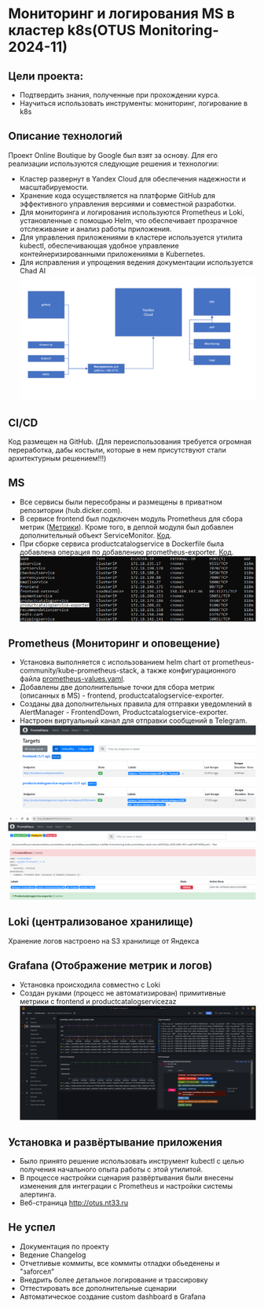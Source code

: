 # Мониторинг и логирования MS в кластер k8s(OTUS Monitoring-2024-11)
## Цели проекта:
* Подтвердить знания, полученные при прохождении курса.
* Научиться использовать инструменты: мониторинг, логирование в k8s


## Описание технологий
Проект Online Boutique by Google был взят за основу. Для его реализации используются следующие решения и технологии:
* Кластер развернут в Yandex Cloud для обеспечения надежности и масштабируемости.
* Хранение кода осуществляется на платформе GitHub для эффективного управления версиями и совместной разработки.
* Для мониторинга и логирования используются Prometheus и Loki, установленные с помощью Helm, что обеспечивает прозрачное отслеживание и анализ работы приложения.
* Для управления приложениями в кластере используется утилита kubectl, обеспечивающая удобное управление контейнеризированными приложениями в Kubernetes.
* Для исправления и упрощения ведения документации используется Chad AI
![image](img/scheme.png)

## CI/CD
Код размещен на GitHub. (Для переиспользования требуется огромная переработка, дабы костыли, которые в нем присутствуют стали архитектурным решением!!!)


## MS
* Все сервисы были пересобраны и размещены в приватном репозитории (hub.dicker.com).
* В сервисе frontend был подключен модуль Prometheus для сбора метрик ([Метрики](http://otus.nt33.ru/metrics)). Кроме того, в деплой модуля был добавлен дополнительный объект ServiceMonitor. [Код](project/microservices/src/frontend).
* При сборке сервиса productcatalogservice в Dockerfile была добавлена операция по добавлению prometheus-exporter. [Код](project/microservices/src/productcatalogservice).
![image](img/productcatalogservice-exporter.png)

## Prometheus (Мониторинг и оповещение)
* Установка выполняется с использованием helm chart от prometheus-community/kube-prometheus-stack, а также конфигурационного файла [prometheus-values.yaml](configs\prometheus-values.yaml).
* Добавлены две дополнительные точки для сбора метрик (описанных в MS) - frontend, productcatalogservice-exporter.
* Созданы два дополнительных правила для отправки уведомлений в AlertManager - FrontendDown, Productcatalogservice-exporter.
* Настроен виртуальный канал для отправки сообщений в Telegram.
![images](img/prometheus-target.png)

![images](img/alert-frontend-down.png)

## Loki (централизованое хранилище)
Хранение логов настроено на S3 хранилище от Яндекса

## Grafana (Отображение метрик и логов)
* Установка происходила совместно с Loki
* Создан руками (процесс не автоматизирован) примитивные метрики с frontend и productcatalogservicezaz
![images](img/manual_create_dashboard.png)

## Установка и развёртывание приложения
* Было принято решение использовать инструмент kubectl с целью получения начального опыта работы с этой утилитой.
* В процессе настройки сценария развёртывания были внесены изменения для интеграции с Prometheus и настройки системы алертинга.
* Веб-страница http://otus.nt33.ru

## Не успел
* Документация по проекту
* Ведение Changelog
* Отчетливые коммиты, все коммиты отладки обьеденены и "заforceл"
* Внедрить более детальное логирование и трассировку
* Оттестировать все дополнительные сценарии
* Автоматическое создание custom dashboard в Grafana
